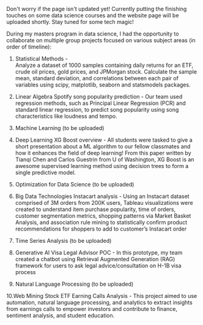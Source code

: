 Don't worry if the page isn't updated yet! Currently putting the finishing touches on some data science courses and the website page will be uploaded shortly. Stay tuned for some tech magic!

During my masters program in data science, I had the opportunity to collaborate on multiple group projects focused on various subject areas (in order of timeline):

1. Statistical Methods -  
Analyze a dataset of 1000 samples containing daily returns for an ETF, crude oil prices, gold prices, and JPMorgan stock. Calculate the sample mean, standard deviation, and correlations between each pair of variables using scipy, matplotlib, seaborn and statsmodels packages.

3. Linear Algebra
Spotify song popularity prediction - Our team used regression methods, such as Principal Linear Regression (PCR) and standard linear regression, to predict song popularity using song characteristics like loudness and tempo.

4. Machine Learning (to be uploaded)

5. Deep Learning
XG Boost overview - All students were tasked to give a short presentation about a ML algorithm to our fellow classmates and how it enhances the field of deep learning! From this paper written by Tianqi Chen and Carlos Guestrin from U of Washington, XG Boost is an awesome supervised learning method using decision trees to form a single predictive model.

6. Optimization for Data Science (to be uploaded)

7. Big Data Technologies
Instacart analysis - Using an Instacart dataset comprised of 3M orders from 200K users, Tableau visualizations were created to understand item purchase popularity, time of orders, customer segmentation metrics, shopping patterns via Market Basket Analysis, and association rule mining to statistically confirm product recommendations for shoppers to add to customer’s Instacart order

8. Time Series Analysis (to be uploaded)

9. Generative AI
Visa Legal Advisor POC - In this prototype, my team created a chatbot using Retrieval Augmented Generation (RAG) framework for users to ask legal advice/consultation on H-1B visa process

10. Natural Language Processing (to be uploaded)

10.Web Mining
Stock ETF Earning Calls Analysis - This project aimed to use automation, natural language processing, and analytics to extract insights from earnings calls to empower investors and contribute to finance, sentiment analysis, and student education.
